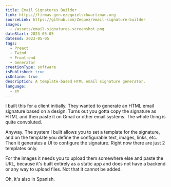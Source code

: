 ```yaml
---
title: Email Signatures Builder
link: https://firmas-gen.ezequielschwartzman.org
sourceLink: https://github.com/Zequez/email-signature-builder
images:
  - /assets/email-signatures-screenshot.png
dateStart: 2023-05-05
dateEnd: 2023-05-05
tags:
  - Preact
  - Twind
  - Front-end
  - Generator
creationType: software
isPublished: true
isOnline: true
description: A template-based HTML email signature generator.
language:
  - en
---
```


I built this for a client initially. They wanted to generate an HTML email signature based on a design. Turns out you gotta copy the signature as HTML and then paste it on Gmail or other email systems. The whole thing is quite convoluted.

Anyway. The system I built allows you to set a template for the signature, and on the template you define the configurable text, images, links, etc. Then it generates a UI to configure the signature. Right now there are just 2 templates only.

For the images it needs you to upload them somewhere else and paste the URL, because it's built entirely as a static app and does not have a backend or any way to upload files. Not that it cannot be added.

Oh, it's also in Spanish.